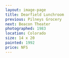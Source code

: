 ```yaml
---
layout: image-page
title: Dearfield Lunchroom
previous: Pilneys Grocery
next: Beacon Theater
photographed: 1983
location: Colorado 
size: 14 x 20
painted: 1992
price: NFS
---
```

